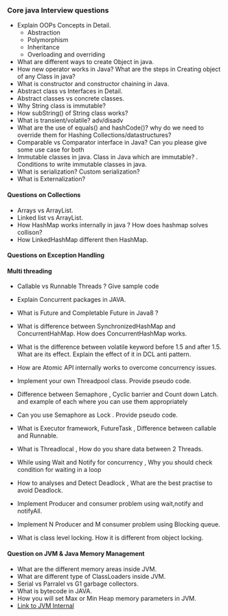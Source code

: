 ### Core java Interview questions

* Explain OOPs Concepts in Detail.
	* Abstraction 
	* Polymorphism
	* Inheritance
	* Overloading and overriding
* What are different ways to create Object in java.
* How new operator works in Java?  What are the steps in Creating object of any Class in java?
* What is constructor and constructor chaining in Java.	
* Abstract class vs Interfaces in Detail.
* Abstract classes vs concrete classes.
* Why String class is immutable?
* How subString() of String class works?
* What is transient/volatile? adv/disadv
* What are the use of equals() and hashCode()? why do we need to override them for Hashing Collections/datastructures?
* Comparable vs Comparator interface in Java? Can you please give some use case for both
* Immutable classes in java. Class in Java which are immutable? . Conditions to write immutable classes in java.
* What is serialization? Custom serialization?
* What is Externalization?

#### Questions on Collections
* Arrays vs ArrayList.
* Linked list vs ArrayList.
* How HashMap works internally in java ? How does hashmap solves collison?
* How LinkedHashMap different then HashMap.

#### Questions on Exception Handling

#### Multi threading
* Callable vs Runnable Threads ? Give sample code
* Explain Concurrent packages in JAVA.
* What is Future and Completable Future in Java8 ? 
* What is difference between SynchronizedHashMap and ConcurrentHahMap. How does ConcurrentHashMap works.
* What is the difference between volatile keyword before 1.5 and after 1.5. What are its effect. Explain the effect of it in DCL anti pattern.
* How are Atomic API internally works to overcome concurrency issues.
* Implement your own Threadpool class. Provide pseudo code.
* Difference between Semaphore , Cyclic barrier and Count down Latch. and example of each where you can use them appropriately
* Can you use Semaphore as Lock . Provide pseudo code.
* What is Executor framework, FutureTask  , Difference between callable and  Runnable.
* What is Threadlocal , How do you share data between 2 Threads.
* While using Wait and Notify for concurrency , Why you should check condition for waiting in a loop
* How to analyses and Detect Deadlock , What are the best practise to avoid Deadlock.

* Implement Producer and consumer problem using wait,notify and notifyAll.
* Implement N Producer and M consumer problem using Blocking queue.
* What is class level locking. How it is different from object locking.

#### Question on JVM & Java Memory Management

* What are the different memory areas inside JVM.
* What are different type of ClassLoaders inside JVM.
* Serial vs Parralel vs G1 garbage collectors.
* What is bytecode in JAVA.
* How you will set Max or Min Heap memory parameters in JVM.
* [Link to JVM Internal](https://www.cubrid.org/blog/understanding-jvm-internals)